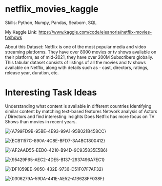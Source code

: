 # netflix_movies_kaggle
Skills: Python, Numpy, Pandas, Seaborn, SQL

My Kaggle Link: https://www.kaggle.com/code/eleanorla/netflix-movies-tvshows

About this Dataset: Netflix is one of the most popular media and video streaming platforms. They have over 8000 movies or tv shows available on their platform, as of mid-2021, they have over 200M Subscribers globally. This tabular dataset consists of listings of all the movies and tv shows available on Netflix, along with details such as - cast, directors, ratings, release year, duration, etc.

# Interesting Task Ideas
Understanding what content is available in different countries
Identifying similar content by matching text-based features
Network analysis of Actors / Directors and find interesting insights
Does Netflix has more focus on TV Shows than movies in recent years.

![{A799FD9B-95BE-4E93-99A1-95B021B458CC}](https://github.com/user-attachments/assets/1a4fce08-5a32-4231-a478-b6b00a16dd4b)

![{ECB1157C-890A-4C8E-BFD7-3A4BC1800412}](https://github.com/user-attachments/assets/0943320e-91c4-4942-aa0b-aabc594ac012)

![{AF2AAD55-EED0-4210-B94D-9C935835E5B6}](https://github.com/user-attachments/assets/04531bc8-0134-45d9-bb6b-f3b5c5850a16)

![{95429F65-AEC2-4DE5-B137-2937496A7EC1}](https://github.com/user-attachments/assets/f7e4aa9e-741e-438a-a67d-7679f84e1cdd)

![{DF1059EE-9050-432E-9736-D51F07F7AF32}](https://github.com/user-attachments/assets/80a5b9d0-0b2a-4029-bf4b-9e21903d1a7f)

![{0306279A-59DA-441E-AE52-A1B628FF038F}](https://github.com/user-attachments/assets/8aa50576-3c14-4ae9-9dc9-46f3228da356)

